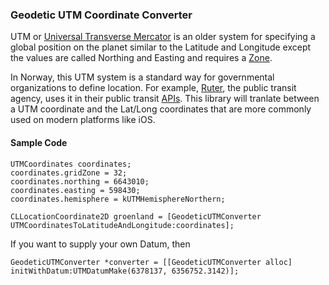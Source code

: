### Geodetic UTM Coordinate Converter

UTM or [Universal Transverse Mercator][2] is an older system for specifying a global position on the planet similar to the Latitude and Longitude except the values are called Northing and Easting and requires a [Zone][3].

In Norway, this UTM system is a standard way for governmental organizations to define location. For example, [Ruter][4], the public transit agency, uses it in their public transit [APIs][1]. This library will tranlate between a UTM coordinate and the Lat/Long coordinates that are more commonly used on modern platforms like iOS.

#### Sample Code ####

    UTMCoordinates coordinates;
    coordinates.gridZone = 32;
    coordinates.northing = 6643010;
    coordinates.easting = 598430;
    coordinates.hemisphere = kUTMHemisphereNorthern;
    
    CLLocationCoordinate2D groenland = [GeodeticUTMConverter UTMCoordinatesToLatitudeAndLongitude:coordinates];

If you want to supply your own Datum, then

    GeodeticUTMConverter *converter = [[GeodeticUTMConverter alloc] initWithDatum:UTMDatumMake(6378137, 6356752.3142)];

[1]: http://labs.trafikanten.no/2011/3/22/hvordan-bruke-json-data.aspx
[2]: http://en.wikipedia.org/wiki/Universal_Transverse_Mercator_coordinate_system
[3]: http://www.dmap.co.uk/utmworld.htm
[4]: https://ruter.no
